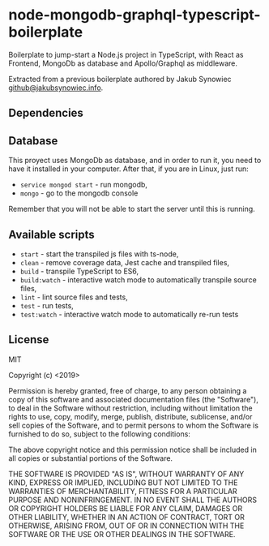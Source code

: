 # node-mongodb-graphql-typescript-boilerplate

Boilerplate to jump-start a Node.js project in TypeScript, with React as Frontend, MongoDb as database and Apollo/Graphql as middleware.

Extracted from a previous boilerplate authored by Jakub Synowiec <github@jakubsynowiec.info>.

## Dependencies


## Database
This proyect uses MongoDb as database, and in order to run it, you need to have it installed in your computer. After that, if you are in Linux, just run:
+ `service mongod start` - run mongodb,
+ `mongo` - go to the mongodb console

Remember that you will not be able to start the server until this is running.

## Available scripts

+ `start` - start the transpiled js files with ts-node,
+ `clean` - remove coverage data, Jest cache and transpiled files,
+ `build` - transpile TypeScript to ES6,
+ `build:watch` - interactive watch mode to automatically transpile source files,
+ `lint` - lint source files and tests,
+ `test` - run tests,
+ `test:watch` - interactive watch mode to automatically re-run tests

## License
MIT

Copyright (c) <2019> <Martin Scocco>

Permission is hereby granted, free of charge, to any person obtaining a copy
of this software and associated documentation files (the "Software"), to deal
in the Software without restriction, including without limitation the rights
to use, copy, modify, merge, publish, distribute, sublicense, and/or sell
copies of the Software, and to permit persons to whom the Software is
furnished to do so, subject to the following conditions:

The above copyright notice and this permission notice shall be included in all
copies or substantial portions of the Software.

THE SOFTWARE IS PROVIDED "AS IS", WITHOUT WARRANTY OF ANY KIND, EXPRESS OR
IMPLIED, INCLUDING BUT NOT LIMITED TO THE WARRANTIES OF MERCHANTABILITY,
FITNESS FOR A PARTICULAR PURPOSE AND NONINFRINGEMENT. IN NO EVENT SHALL THE
AUTHORS OR COPYRIGHT HOLDERS BE LIABLE FOR ANY CLAIM, DAMAGES OR OTHER
LIABILITY, WHETHER IN AN ACTION OF CONTRACT, TORT OR OTHERWISE, ARISING FROM,
OUT OF OR IN CONNECTION WITH THE SOFTWARE OR THE USE OR OTHER DEALINGS IN THE
SOFTWARE.

